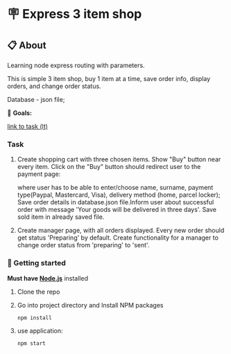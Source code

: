 # 🪧 Express 3 item shop

## 📋 About

Learning node express routing with parameters.

This is simple 3 item shop, buy 1 item at a time, save order info, display orders, and change order status.

Database - json file;

🎯 **Goals:**

[link to task (lt)](./README-task-lt.md)

### Task

1. Create shopping cart with three chosen items. Show "Buy" button near every item. Click on the "Buy" button should redirect user to the payment page:

   where user has to be able to enter/choose name, surname, payment type(Paypal, Mastercard, Visa), delivery method (home, parcel locker);
   Save order details in database.json file.Inform user about successful order with message 'Your goods will be delivered in three days'.
   Save sold item in already saved file.

2. Create manager page, with all orders displayed.
   Every new order should get status 'Preparing' by default.
   Create functionality for a manager to change order status from 'preparing' to 'sent'.

### 🏁 Getting started

**Must have [Node.js](https://nodejs.org)** installed

1. Clone the repo
2. Go into project directory and Install NPM packages

   ```sh
   npm install
   ```

3. use application:

   ```sh
   npm start
   ```
